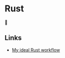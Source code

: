 # Rust
🦀

## Links

* [My ideal Rust workflow](https://fasterthanli.me/articles/my-ideal-rust-workflow)